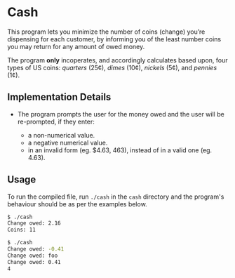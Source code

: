 # Cash

This program lets you minimize the number of coins (change) you’re dispensing for each customer, by informing you of the least number coins you may return for any amount of owed money.

The program **only** incoperates, and accordingly calculates based upon, four types of US coins: _quarters_ (25¢), _dimes_ (10¢), _nickels_ (5¢), and _pennies_ (1¢).


## Implementation Details

* The program prompts the user for the money owed and the user will be re-prompted, if they enter:

    * a non-numerical value.
    * a negative numerical value.
    * in an invalid form (eg. $4.63, 463), instead of in a valid one (eg. 4.63).


## Usage

To run the compiled file, run `./cash` in the `cash` directory and the program's behaviour should be as per the examples below.

```bash
$ ./cash
Change owed: 2.16
Coins: 11
```

```bash
$ ./cash
Change owed: -0.41
Change owed: foo
Change owed: 0.41
4
```

